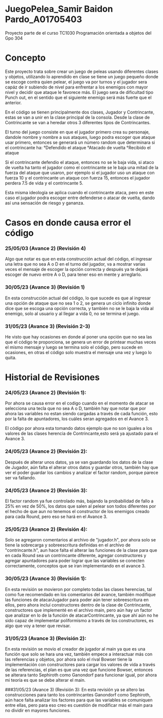 # JuegoPelea_Samir Baidon Pardo_A01705403
Proyecto parte de el curso TC1030 Programación orientada a objetos del Gpo 304

# Concepto
Este proyecto trata sobre crear un juego de peleas usando diferentes clases y objetos, utilizando lo aprendido en clase se tiene un juego pequeño donde se escoge contra quien pelear, el juego va por turnos y el jugador sera capáz de ir subiendo de nivel para enfrentar a los enemigos con mayor nivel y decidir que ataque le favorece más. El juego sera de dificultad tipo Punch out, en el sentido que el siguiente enemigo será más fuerte que el anterior.

En el código se tienen principalmente dos clases, Jugador y Contrincante, estas se van a unir en la clase principal de la consola. Desde la clase de Contrincante se van a heredar otros 3 diferentes tipos de Contrincantes.

El turno del juego consiste en que el jugador primero crea su personaje, dandole nombre y nombre a sus ataques, luego podra escoger que ataque usar primero, entonces se generará un número random que determinara si el contrincante ha:
  °Defendido el ataque
  °Atacado de vuelta
  °Recibido el ataque
 
Si el contrincante defendio el ataque, entonces no se le baja vida, si ataco de vuelta ha tanto el jugador como el contrincante se le baja una mitad de la fuerza del ataque que usaron, por ejemplo si el jugador uso un ataque con fuerza 10 y el contrincante un ataque con fuerza 15, entonces el jugador perdera 7.5 de vida y el contrincante 5.

Esta misma ideología se aplica cuando el contrincante ataca, pero en este caso el jugador podra escoger entre defenderse o atacar de vuelta, dando así una sensación de riesgo y gananza.

# Casos en donde causa error el código

### 25/05/03 (Avance 2) (Revisión 4)
Algo que notar es que en esta construcción actual del código, el ingresar una letra que no sea A o D en el turno del jugador, va a mostrar varias veces el mensaje de escoger la opción correcta y después ya te dejará escoger de nuevo entre A o D, para tener eso en mente y arreglarlo.

### 30/05/23 (Avance 3) (Revisión 1)
En esta construcción actual del código, lo que sucede es que al ingresar una opción de ataque que no sea 1 o 2, se genera un ciclo infinito donde dice que se escoga una opción correcta, y también no se le baja la vida al enemigo, solo al usuario y al llegar a vida 0, no se termina el juego.

### 31/05/23 (Avance 3) (Revisión 2-3)
He visto que hay ocasiones en donde al poner una opción que no sea las que el código te proporciona, se genera un error de printear muchas veces el mismo mensaje y luego se termina solo el código, pero sucede en ocasiones, en otras el código solo muestra el mensaje una vez y luego lo quita.

# Historial de Revisiones

### 24/05/23 (Avance 2) (Revisión 1):
Por ahora se causa error en el codigo cuando en el momento de atacar se selecciona una tecla que no sea A o D, también hay que notar que por ahora las variables no estan siendo cargadas a través de cada función, esto por la falta de apuntadores, los cuáles seran agregados en el Avance 3.

El código por ahora esta tomando datos ejemplo que no son iguales a los valores de las clases herencia de Contrincante,esto será ya ajustado para el Avance 3.

### 24/05/23 (Avance 2) (Revisión 2):
Después de alterar unos datos, ya se van guardando los datos de la clase de Jugador, aún falta el alterar otros datos y guardar otros, también hay que ver el poder guardar los cambios y analizar el factor random, porque parece ser va fallando.

### 24/05/23 (Avance 2) (Revisión 3):
El factor random ya fue controlado más, bajando la probabilidad de fallo a 25% en vez de 50%, los datos que salen al pelear son todos diferentes por el hecho de que aun no tenemos el constructor de los enemigos creado para cada Round, pero eso se hará en el Avance 3.

### 25/05/23 (Avance 2) (Revisión 4):
Solo se agregaron comentarios al archivo de "jugador.h", por ahora solo se tiene la sobrecarga y sobreescritura definidas en el archivo de "contrincante.h", aun hace falta el alterar las funciones de la clase para que en cada Round sea un contrincante diferente, agregar constructores y agregar apuntadores para poder lograr que las variables se conecten correctamente, conceptos que se iran implementando en el avance 3.

### 30/05/23 (Avance 3) (Revisión 1):
En esta revisión se movieron por completo todas las clases herencias, tal como fue recomendado en los comentarios del avance, también modifique las funciones de atacarJugador para poder aún tener sobreescritura en ellos, pero ahora incluí constructores dentro de la clase de Contrincante, constructores que implementé en el archivo main, pero aún hay un factor que analizar en lo de la función de atacarContrincante, ya que ahí aún no he sido capaz de implementar poliformismo a través de los constructores, es algo que voy a tener que revisar.

### 31/05/23 (Avance 3) (Revisión 2):
En esta revisión se movio el creador de jugador al main ya que es una función que solo se hara una vez, también empece a interactuar más con las referencias y objetos, por ahora solo el rival Bowser tiene la implementación con constructores para cargar los valores de vida a través de las referencias, el plan es que una vez que funcione Bowser, entonces se alterara tanto Sephiroth como Ganondorf para funcionar igual, por ahora mi teoría es que se debe alterar el main.

###31/05/23 (Avance 3) (Revisión 3):
En esta revisión ya se altero las construcciones para tanto los contrincantes Ganondorf como Sephiroth, aún hace falta analizar los factores para que las variables se comuniquen entre ellas, pero para eso creo es cuestión de modificar más el main para no dividir en mayores funciones.


 
 
